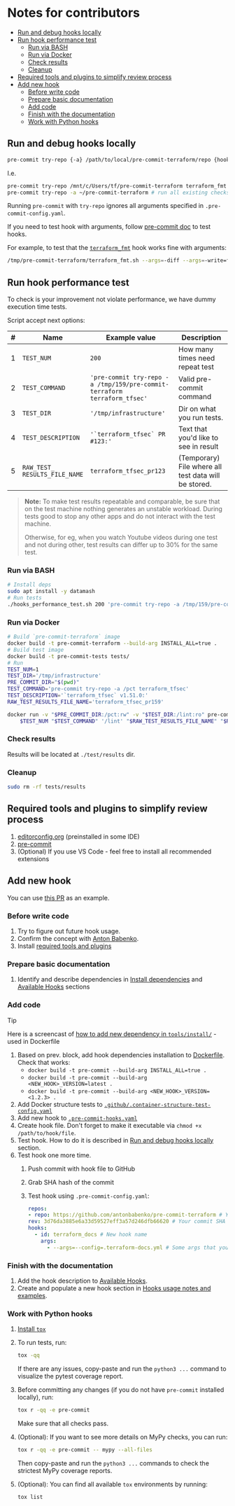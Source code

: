 # Notes for contributors

* [Run and debug hooks locally](#run-and-debug-hooks-locally)
* [Run hook performance test](#run-hook-performance-test)
  * [Run via BASH](#run-via-bash)
  * [Run via Docker](#run-via-docker)
  * [Check results](#check-results)
  * [Cleanup](#cleanup)
* [Required tools and plugins to simplify review process](#required-tools-and-plugins-to-simplify-review-process)
* [Add new hook](#add-new-hook)
  * [Before write code](#before-write-code)
  * [Prepare basic documentation](#prepare-basic-documentation)
  * [Add code](#add-code)
  * [Finish with the documentation](#finish-with-the-documentation)
  * [Work with Python hooks](#work-with-python-hooks)

## Run and debug hooks locally

```bash
pre-commit try-repo {-a} /path/to/local/pre-commit-terraform/repo {hook_name}
```

I.e.

```bash
pre-commit try-repo /mnt/c/Users/tf/pre-commit-terraform terraform_fmt # Run only `terraform_fmt` check
pre-commit try-repo -a ~/pre-commit-terraform # run all existing checks from repo
```

Running `pre-commit` with `try-repo` ignores all arguments specified in `.pre-commit-config.yaml`.

If you need to test hook with arguments, follow [pre-commit doc](https://pre-commit.com/#arguments-pattern-in-hooks) to test hooks.

For example, to test that the [`terraform_fmt`](../README.md#terraform_fmt) hook works fine with arguments:

```bash
/tmp/pre-commit-terraform/terraform_fmt.sh --args=-diff --args=-write=false test-dir/main.tf test-dir/vars.tf
```

## Run hook performance test

To check is your improvement not violate performance, we have dummy execution time tests.

Script accept next options:
<!-- markdownlint-disable no-inline-html -->
| #   | Name                               | Example value                                                            | Description                                          |
| --- | ---------------------------------- | ------------------------------------------------------------------------ | ---------------------------------------------------- |
| 1   | `TEST_NUM`                         | `200`                                                                   | How many times need repeat test                      |
| 2   | `TEST_COMMAND`                     | `'pre-commit try-repo -a /tmp/159/pre-commit-terraform terraform_tfsec'` | Valid pre-commit command                             |
| 3   | `TEST_DIR`                         | `'/tmp/infrastructure'`                                                  | Dir on what you run tests.                           |
| 4   | `TEST_DESCRIPTION`                 | ```'`terraform_tfsec` PR #123:'```                                       | Text that you'd like to see in result                |
| 5   | `RAW_TEST_`<br>`RESULTS_FILE_NAME` | `terraform_tfsec_pr123`                                                  | (Temporary) File where all test data will be stored. |
<!-- markdownlint-enable no-inline-html -->

> **Note:** To make test results repeatable and comparable, be sure that on the test machine nothing generates an unstable workload. During tests good to stop any other apps and do not interact with the test machine.
>
> Otherwise, for eg, when you watch Youtube videos during one test and not during other, test results can differ up to 30% for the same test.

### Run via BASH

```bash
# Install deps
sudo apt install -y datamash
# Run tests
./hooks_performance_test.sh 200 'pre-commit try-repo -a /tmp/159/pre-commit-terraform terraform_tfsec' '/tmp/infrastructure' '`terraform_tfsec` v1.51.0:' 'terraform_tfsec_pr159'
```

### Run via Docker

```bash
# Build `pre-commit-terraform` image
docker build -t pre-commit-terraform --build-arg INSTALL_ALL=true .
# Build test image
docker build -t pre-commit-tests tests/
# Run
TEST_NUM=1
TEST_DIR='/tmp/infrastructure'
PRE_COMMIT_DIR="$(pwd)"
TEST_COMMAND='pre-commit try-repo -a /pct terraform_tfsec'
TEST_DESCRIPTION='`terraform_tfsec` v1.51.0:'
RAW_TEST_RESULTS_FILE_NAME='terraform_tfsec_pr159'

docker run -v "$PRE_COMMIT_DIR:/pct:rw" -v "$TEST_DIR:/lint:ro" pre-commit-tests \
    $TEST_NUM "$TEST_COMMAND" '/lint' "$RAW_TEST_RESULTS_FILE_NAME" "$RAW_TEST_RESULTS_FILE_NAME"
```

### Check results

Results will be located at `./test/results` dir.

### Cleanup

```bash
sudo rm -rf tests/results
```

## Required tools and plugins to simplify review process

1. [editorconfig.org](https://editorconfig.org/) (preinstalled in some IDE)
2. [pre-commit](https://pre-commit.com/#install)
3. (Optional) If you use VS Code - feel free to install all recommended extensions


## Add new hook

You can use [this PR](https://github.com/antonbabenko/pre-commit-terraform/pull/252) as an example.

### Before write code

1. Try to figure out future hook usage.
2. Confirm the concept with [Anton Babenko](https://github.com/antonbabenko).
3. Install [required tools and plugins](#required-tools-and-plugins-to-simplify-review-process)


### Prepare basic documentation

1. Identify and describe dependencies in [Install dependencies](../README.md#1-install-dependencies) and [Available Hooks](../README.md#available-hooks) sections

### Add code

> [!TIP]
> Here is a screencast of [how to add new dependency in `tools/install/`](https://github.com/antonbabenko/pre-commit-terraform/assets/11096782/8fc461e9-f163-4592-9497-4a18fa89c0e8) - used in Dockerfile

1. Based on prev. block, add hook dependencies installation to [Dockerfile](../Dockerfile).  
    Check that works:
    * `docker build -t pre-commit --build-arg INSTALL_ALL=true .`
    * `docker build -t pre-commit --build-arg <NEW_HOOK>_VERSION=latest .`
    * `docker build -t pre-commit --build-arg <NEW_HOOK>_VERSION=<1.2.3> .`
2. Add Docker structure tests to [`.github/.container-structure-test-config.yaml`](.container-structure-test-config.yaml)
3. Add new hook to [`.pre-commit-hooks.yaml`](../.pre-commit-hooks.yaml)
4. Create hook file. Don't forget to make it executable via `chmod +x /path/to/hook/file`.
5. Test hook. How to do it is described in [Run and debug hooks locally](#run-and-debug-hooks-locally) section.
6. Test hook one more time.
    1. Push commit with hook file to GitHub
    2. Grab SHA hash of the commit
    3. Test hook using `.pre-commit-config.yaml`:

        ```yaml
        repos:
        - repo: https://github.com/antonbabenko/pre-commit-terraform # Your repo
        rev: 3d76da3885e6a33d59527eff3a57d246dfb66620 # Your commit SHA
        hooks:
          - id: terraform_docs # New hook name
            args:
              - --args=--config=.terraform-docs.yml # Some args that you'd like to test
        ```

### Finish with the documentation

1. Add the hook description to [Available Hooks](../README.md#available-hooks).
2. Create and populate a new hook section in [Hooks usage notes and examples](../README.md#hooks-usage-notes-and-examples).

### Work with Python hooks

1. [Install `tox`](https://tox.wiki/en/stable/installation.html)
2. To run tests, run:

    ```bash
    tox -qq
    ```

    If there are any issues, copy-paste and run the `python3 ...` command to visualize the pytest coverage report.

3. Before committing any changes (if you do not have `pre-commit` installed locally), run:

    ```bash
    tox r -qq -e pre-commit
    ```

    Make sure that all checks pass.

4. (Optional): If you want to see more details on MyPy checks, you can run:

    ```bash
    tox r -qq -e pre-commit -- mypy --all-files
    ```

    Then copy-paste and run the `python3 ...` commands to check the strictest MyPy coverage reports.

5. (Optional): You can find all available `tox` environments by running:

    ```bash
    tox list
    ```
